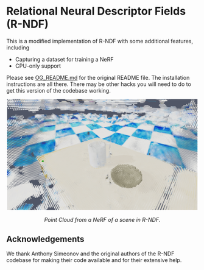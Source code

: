 # Relational Neural Descriptor Fields (R-NDF)
This is a modified implementation of R-NDF with some additional features, including

- Capturing a dataset for training a NeRF
- CPU-only support

Please see [OG_README.md](OG_README.md) for the original README file. The installation instructions are all there.
There may be other hacks you will need to do to get this version of the codebase working.

<!-- Align image in center and have caption -->
<p align="center">
    <img src="doc/nerf_pcd.png" width="500">
    <figcaption align="center">
        <i>Point Cloud from a NeRF of a scene in R-NDF.</i>
    </figcaption>
</p>

## Acknowledgements
We thank Anthony Simeonov and the original authors of the R-NDF codebase for making their code available 
and for their extensive help.
